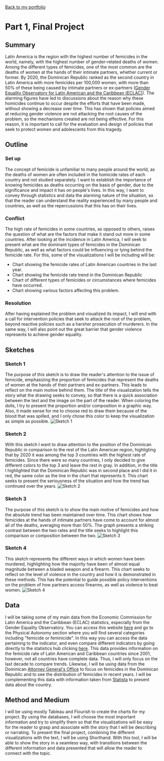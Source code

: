 [Back to my portfolio](/README.md)

# Part 1, Final Project

## Summary
Latin America is the region with the highest number of femicides in the world, namely, with the highest number of gender-related deaths of women. Among the different types of femicides, one of the most common are the deaths of women at the hands of their intimate partners, whether current or former. By 2020, the Dominican Republic ranked as the second country in Latin America with more femicides per 100,000 women, with more than 50% of these being caused by intimate partners or ex-partners ([Gender Equality Observatory for Latin American and the Caribbean (ECLAC)](https://oig.cepal.org/en/indicators/femicide-or-feminicide)). The alarming figures have led to discussions about the reason why these homicides continue to occur despite the efforts that have been made, without showing a decrease over time. This has shown that policies aimed at reducing gender violence are not attacking the root causes of the problem, so the mechanisms created are not being effective. For this reason, it is important to call for the evaluation and design of policies that seek to protect women and adolescents from this tragedy.

## Outline
### Set up
The concept of femicide is unfamiliar to many people around the world, as the deaths of women are often included in the homicide rates of each country and not studied separately. I want to establish the importance of knowing femicides as deaths occurring on the basis of gender, due to the significance and impact it has on people's lives. In this way, I want to convey through statistics and data the alarming nature of the situation, so that the reader can understand the reality experienced by many people and countries, as well as the repercussions that this has on their lives.

### Conflict
The high rate of femicides in some countries, as opposed to others, raises the question of what are the factors that make it stand out more in some countries.  After looking at the incidence in Latin America, I will seek to present what are the dominant types of femicides in the Dominican Republic, as well as what factors could be influencing or lying behind the femicide rate. For this, some of the visualizations I will be including will be:
- Chart showing the femicide rates of Latin American countries in the last year.
- Chart showing the femicide rate trend in the Dominican Republic 
- Chart of different types of femicides or circumstances where femicides have occurred.
- Chart showing various factors affecting this problem.

### Resolution
After having explained the problem and visualized its impact, I will end with a call for intervention policies that seek to attack the root of the problem, beyond reactive policies such as a harsher prosecution of murderers. In the same way, I will also point out the great barrier that gender violence represents to achieve gender equality.

## Sketches

### Sketch 1
The purpose of this sketch is to draw the reader's attention to the issue of femicide, emphasizing the proportion of femicides that represent the deaths of women at the hands of their partners and ex-partners. This leads to reflect on the main motive behind them. The title of the visualization tells the story what the drawing seeks to convey, so that there is a quick association between the text and the image on the part of the reader. When coloring the dolls, I try to present the proportion and/or composition in a graphic way. Also, it made sense for me to choose red to draw them because of the blood that was spilled, and I only chose this color to keep the visualization as simple as possible.
![Sketch 1](https://user-images.githubusercontent.com/97977282/203663544-a209b95b-9879-4448-8637-52bb4f53b6bc.png)

### Sketch 2
With this sketch I want to draw attention to the position of the Dominican Republic in comparison to the rest of the Latin American region, highligting that by 2020 it was among the top 3 countries with the highest rate of femicides. Since there were so many countries, I only decided to give different colors to the top 3 and leave the rest in gray. In addition, in the title I highlighted that the Dominican Republic was in second place and I did it in red, the same color as the line in the chart that represents it. This chart seeks to present the seriousness of the situation and how the trend has continued over the years.
![Sketch 2](https://user-images.githubusercontent.com/97977282/203663555-7b23ec11-e4e2-40db-a411-ed0b6e9a6d65.png)

### Sketch 3
The purpose of this sketch is to show the main motive of femicides and how the absolute trend has been maintained over time. This chart shows how femicides at the hands of intimate partners have come to account for almost all of the deaths, averaging more than 50%. The graph presents a striking contrast between the two rates and the title seeks to highlight this comparison or composition between the two.
![Sketch 3](https://user-images.githubusercontent.com/97977282/203663573-a9b0b507-7ab9-4788-8998-b74c75fb277c.png)

### Sketch 4
This sketch represents the different ways in which women have been murdered, highlighting how the majority have been of almost equal magnitude between a bladed weapon and a firearm. This chart seeks to reflect on the level of violence in the country and how it is demonstrated in these methods. This has the potential to guide possible policy interventions on the problem of how partners access firearms, as well as violence to beat women.
![Sketch 4](https://user-images.githubusercontent.com/97977282/203663585-651042b5-8b50-4860-b747-6983cd56f5f1.png)

## Data
I will be taking some of my main data from the Economic Commission for Latin America and the Caribbean (ECLAC) statistics, especially from the Gender Equality Observatory. You can access this website [here](https://oig.cepal.org/en/indicators) and go to the Physical Autonomy section where you will find several categories including "femicide or feminicide". In this way you can access the data pertaining to the indicator, and even compare different indicators by going directly to the statistics hub clicking [here](https://statistics.cepal.org/portal/cepalstat/dashboard.html?lang=en). This data provides information on the femicide rate of Latin American and Caribbean countries since 2001, however, not all countries have complete data. Thus, I will only focus on the last decade to compare trends. 
Likewise, I will be using data from the Dominican [Attorney General's Office](https://transparencia.pgr.gob.do/Inicio/i/5699_Estadisticas_de_Feminicidios_y_Homicidios_de_Mujeres) to focus on femicides in the Dominican Republic and to see the distribution of femicides in recent years. I will be complementing this data with information taken from [Statista](https://www.statista.com/markets/) to present data about the country. 

## Method and Medium
I will be using mostly Tableau and Flourish to create the charts for my project. By using the databases, I will choose the most important information and try to simplify them so that the visualizations will be easy for the reader to grasp and associate with the story that I will be describing or narrating. To present the final project, combining the different visualizations with the text, I will be using Shorthand. With this tool, I will be able to show the story in a seamless way, with transitions between the different information and data presented that will allow the reader to connect with the topic.
